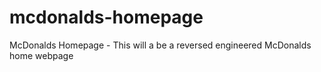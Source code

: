 # mcdonalds-homepage
McDonalds Homepage - This will a be a reversed engineered McDonalds home webpage
